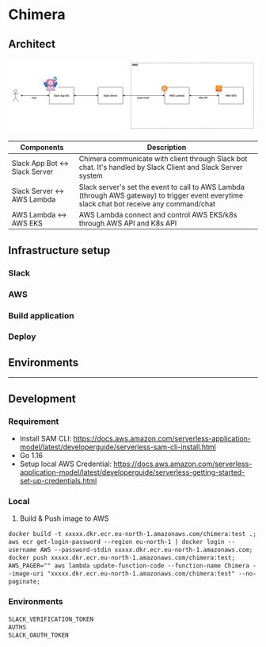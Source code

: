 # Chimera

## Architect

![components](https://raw.githubusercontent.com/liminaab/chimera/main/nocode/system-Components.png)

| Components | Description |
|--|--|
| Slack App Bot <-> Slack Server| Chimera communicate with client through Slack bot chat. It's handled by Slack Client and Slack Server system |
| Slack Server <-> AWS Lambda | Slack server's set the event to call to AWS Lambda (through AWS gateway) to trigger event everytime slack chat bot receive any command/chat |
| AWS Lambda <-> AWS EKS | AWS Lambda connect and control AWS EKS/k8s through AWS API and K8s API |

## Infrastructure setup

### Slack

### AWS

### Build application

### Deploy

## Environments

--- 

## Development

### Requirement

 - Install SAM CLI: https://docs.aws.amazon.com/serverless-application-model/latest/developerguide/serverless-sam-cli-install.html
 - Go 1.16
 - Setup local AWS Credential: https://docs.aws.amazon.com/serverless-application-model/latest/developerguide/serverless-getting-started-set-up-credentials.html

### Local

1. Build & Push image to AWS

```
docker build -t xxxxx.dkr.ecr.eu-north-1.amazonaws.com/chimera:test .;
aws ecr get-login-password --region eu-north-1 | docker login --username AWS --password-stdin xxxxx.dkr.ecr.eu-north-1.amazonaws.com;
docker push xxxxx.dkr.ecr.eu-north-1.amazonaws.com/chimera:test;
AWS_PAGER="" aws lambda update-function-code --function-name Chimera --image-uri "xxxxx.dkr.ecr.eu-north-1.amazonaws.com/chimera:test" --no-paginate;
```

### Environments

```
SLACK_VERIFICATION_TOKEN
AUTHS
SLACK_OAUTH_TOKEN
```

